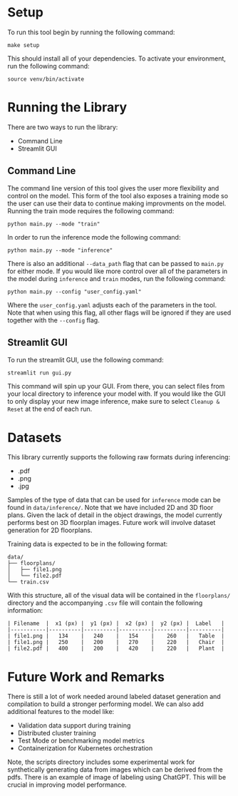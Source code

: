 

# Setup

To run this tool begin by running the following command:

```
make setup
```

This should install all of your dependencies. To activate your environment, run the
following command:

```
source venv/bin/activate
```


# Running the Library

There are two ways to run the library:
- Command Line
- Streamlit GUI


## Command Line
The command line version of this tool gives the user more flexibility and control on the model. This form of the tool also exposes a training mode so the user can use their data to continue making improvments on the model. Running the train mode requires the following command:


```
python main.py --mode "train"
```

In order to run the inference mode the following command:

```
python main.py --mode "inference"
```


There is also an additional ```--data_path``` flag that can be passed to ```main.py``` for either mode. If you
would like more control over all of the parameters in the model during ```inference``` and ```train``` modes,
run the following command:

```
python main.py --config "user_config.yaml"
```

Where the ```user_config.yaml``` adjusts each of the parameters in the tool. Note that when using this flag,
all other flags will be ignored if they are used together with the ```--config``` flag.


## Streamlit GUI

To run the streamlit GUI, use the following command:

```
streamlit run gui.py
```


This command will spin up your GUI. From there, you can select files from your local directory to inference your model with.
If you would like the GUI to only display your new image inference, make sure to select ```Cleanup & Reset``` at the end 
of each run.


# Datasets

This library currently supports the following raw formats during inferencing:

- .pdf
- .png
- .jpg

Samples of the type of data that can be used for ```inference``` mode can be found in ```data/inference/```. Note that
we have included 2D and 3D floor plans. Given the lack of detail in the object drawings, the model currently performs best
on 3D floorplan images. Future work will involve dataset generation for 2D floorplans.


Training data is expected to be in the following format:

```
data/
├── floorplans/
│   ├── file1.png
│   └── file2.pdf
└── train.csv
```

With this structure, all of the visual data will be contained in the ```floorplans/``` directory and the accompanying
```.csv``` file will contain the following information:

```
| Filename  |  x1 (px) |  y1 (px) |  x2 (px) |  y2 (px) |  Label   |
|-----------|----------|----------|----------|----------|----------|
| file1.png |   134    |   240    |   154    |    260   |   Table  |
| file1.png |   250    |   200    |   270    |    220   |   Chair  |
| file2.pdf |   400    |   200    |   420    |    220   |   Plant  |

```


# Future Work and Remarks

There is still a lot of work needed around labeled dataset generation and compilation to build a stronger
performing model. We can also add additional features to the model like:

- Validation data support during training
- Distributed cluster training
- Test Mode or benchmarking model metrics
- Containerization for Kubernetes orchestration

Note, the scripts directory includes some experimental work for synthetically generating data from images
which can be derived from the pdfs. There is an example of image of labeling using ChatGPT. This
will be crucial in improving model performance.
